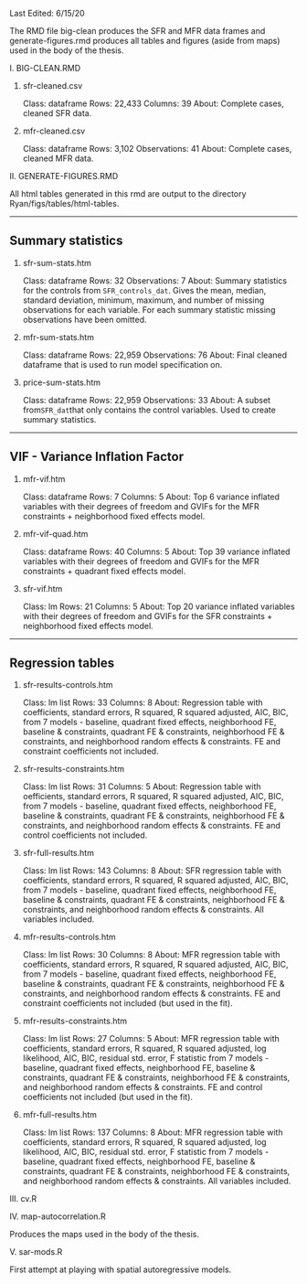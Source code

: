 Last Edited: 6/15/20

The RMD file big-clean produces the SFR and MFR data frames and generate-figures.rmd produces all tables and figures (aside from maps) used in the body of the thesis. 

I. BIG-CLEAN.RMD

1. sfr-cleaned.csv

      Class: dataframe
      Rows: 22,433
      Columns: 39
      About: Complete cases, cleaned SFR data.
      
      
2. mfr-cleaned.csv

      Class: dataframe
      Rows: 3,102
      Observations: 41
      About: Complete cases, cleaned MFR data. 
      
      
II. GENERATE-FIGURES.RMD

All html tables generated in this rmd are output to the directory Ryan/figs/tables/html-tables.

------------------
Summary statistics
------------------
1. sfr-sum-stats.htm

      Class: dataframe
      Rows: 32
      Observations: 7
      About: Summary statistics for the controls from `SFR_controls_dat`. Gives the mean, median, standard deviation, minimum, maximum, and number of missing observations for each variable. For each summary statistic missing observations have been omitted. 
      
      
2. mfr-sum-stats.htm

      Class: dataframe
      Rows: 22,959
      Observations: 76
      About: Final cleaned dataframe that is used to run model specification on. 
      
      
3. price-sum-stats.htm

      Class: dataframe
      Rows: 22,959
      Observations: 33
      About: A subset from`SFR_dat`that only contains the control variables. Used to create summary statistics. 
      
--------------------------------      
VIF - Variance Inflation Factor
--------------------------------    
1. mfr-vif.htm

      Class: dataframe
      Rows: 7
      Columns: 5
      About: Top 6 variance inflated variables with their degrees of freedom and GVIFs for the MFR constraints + neighborhood fixed effects model. 

2. mfr-vif-quad.htm

      Class: dataframe
      Rows: 40
      Columns: 5
      About: Top 39 variance inflated variables with their degrees of freedom and GVIFs for the MFR constraints + quadrant fixed effects model. 

3. sfr-vif.htm

      Class: lm
      Rows: 21
      Columns: 5
      About: Top 20 variance inflated variables with their degrees of freedom and GVIFs for the SFR constraints + neighborhood fixed effects model. 

------------------
Regression tables
------------------
1. sfr-results-controls.htm

      Class: lm list
      Rows: 33
      Columns: 8
      About: Regression table with coefficients, standard errors, R squared, R squared adjusted, AIC, BIC, from 7 models - baseline, quadrant fixed effects, neighborhood FE, baseline & constraints, quadrant FE & constraints, neighborhood FE & constraints, and neighborhood random effects & constraints. FE and constraint coefficients not included.
      
2. sfr-results-constraints.htm

      Class: lm list
      Rows: 31
      Columns: 5
      About: Regression table with oefficients, standard errors, R squared, R squared adjusted, AIC, BIC, from 7 models - baseline, quadrant fixed effects, neighborhood FE, baseline & constraints, quadrant FE & constraints, neighborhood FE & constraints, and neighborhood random effects & constraints. FE and control coefficients not included.

3. sfr-full-results.htm

      Class: lm list
      Rows: 143
      Columns: 8
      About: SFR regression table with coefficients, standard errors, R squared, R squared adjusted, AIC, BIC, from 7 models - baseline, quadrant fixed effects, neighborhood FE, baseline & constraints, quadrant FE & constraints, neighborhood FE & constraints, and neighborhood random effects & constraints. All variables included. 

4. mfr-results-controls.htm

      Class: lm list
      Rows: 30
      Columns: 8
      About: MFR regression table with coefficients, standard errors, R squared, R squared adjusted, AIC, BIC, from 7 models - baseline, quadrant fixed effects, neighborhood FE, baseline & constraints, quadrant FE & constraints, neighborhood FE & constraints, and neighborhood random effects & constraints. FE and constraint coefficients not included (but used in the fit).
      
5. mfr-results-constraints.htm

      Class: lm list
      Rows: 27
      Columns: 5
      About: MFR regression table with coefficients, standard errors, R squared, R squared adjusted, log likelihood, AIC, BIC, residual std. error, F statistic from 7 models - baseline, quadrant fixed effects, neighborhood FE, baseline & constraints, quadrant FE & constraints, neighborhood FE & constraints, and neighborhood random effects & constraints. FE and control coefficients not included (but used in the fit).

6. mfr-full-results.htm

      Class: lm list
      Rows: 137
      Columns: 8
      About: MFR regression table with coefficients, standard errors, R squared, R squared adjusted, log likelihood, AIC, BIC, residual std. error, F statistic from 7 models - baseline, quadrant fixed effects, neighborhood FE, baseline & constraints, quadrant FE & constraints, neighborhood FE & constraints, and neighborhood random effects & constraints. All variables included.


III. cv.R

IV. map-autocorrelation.R

Produces the maps used in the body of the thesis. 

V. sar-mods.R

First attempt at playing with spatial autoregressive models. 




